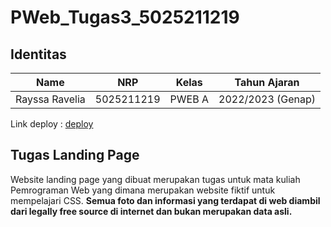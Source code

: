 # PWeb_Tugas3_5025211219

## Identitas
| Name           | NRP        | Kelas     | Tahun Ajaran      |
| ---            | ---        | ----------|---                |
| Rayssa Ravelia | 5025211219 |PWEB A     | 2022/2023 (Genap) |

Link deploy : [deploy](https://landing-page-rayrednet.vercel.app/)

## Tugas Landing Page
Website landing page yang dibuat merupakan tugas untuk mata kuliah Pemrograman Web yang dimana merupakan website fiktif untuk mempelajari CSS. **Semua foto dan informasi yang terdapat di web diambil dari legally free source di internet dan bukan merupakan data asli.**
